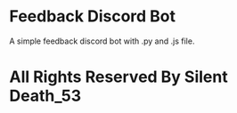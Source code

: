 # Feedback Discord Bot
A simple feedback discord bot with .py and .js file.

# All Rights Reserved By Silent Death_53
